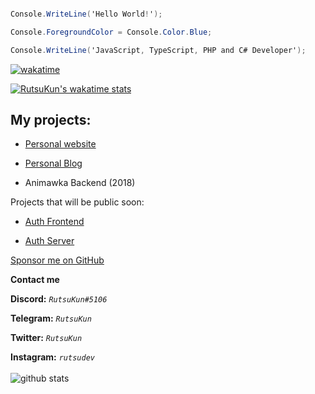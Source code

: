 ```cs

Console.WriteLine('Hello World!');

Console.ForegroundColor = Console.Color.Blue;

Console.WriteLine('JavaScript, TypeScript, PHP and C# Developer');

```

[![wakatime](https://wakatime.com/badge/user/d88864fd-a74b-4ba4-bf04-174004b510bf.svg)](https://wakatime.com/@d88864fd-a74b-4ba4-bf04-174004b510bf)

[![RutsuKun's wakatime stats](https://github-readme-stats.vercel.app/api/wakatime?username=RutsuKun&count_private=true&show_icons=true&theme=radical&range=all_time)](https://github.com/anuraghazra/github-readme-stats)

## My projects:

- <a href="https://github.com/RutsuKun/henicz.eu">Personal website</a>

- <a href="https://github.com/RutsuKun/henicz-blog">Personal Blog</a>

- Animawka Backend (2018)

Projects that will be public soon:

- <a href="https://github.com/RutsuKun/AuthFrontend">Auth Frontend</a>

- <a href="https://github.com/RutsuKun/AuthServer">Auth Server</a>

[Sponsor me on GitHub](https://github.com/sponsors/RutsuKun)

**Contact me**

**Discord:** *`RutsuKun#5106`*

**Telegram:** *`RutsuKun`*

**Twitter:** *`RutsuKun`*

**Instagram:** *`rutsudev`*<br><br>
![github stats](https://github-readme-stats.vercel.app/api?username=RutsuKun&theme=radical&show_icons=true&hide_border=true)


















